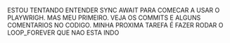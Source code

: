 ESTOU TENTANDO ENTENDER SYNC AWAIT PARA COMECAR A USAR O PLAYWRIGH. MAS MEU PRIMEIRO.
VEJA OS COMMITS E ALGUNS COMENTARIOS NO CODIGO.
MINHA PROXIMA TAREFA É FAZER RODAR O LOOP_FOREVER QUE NAO ESTA INDO
